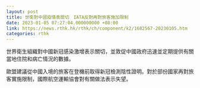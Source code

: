 ```yaml
---
layout: post
title: 世衛對中國疫情表關切　IATA反對再對旅客施加限制
date: 2023-01-05 07:27:04.000000000 +08:00
link: https://news.rthk.hk/rthk/ch/component/k2/1682567-20230105.htm
categories: rthk
---
```


世界衛生組織對中國新冠感染激增表示關切，並敦促中國政府迅速並定期提供有關當地住院和病亡情況的數據。

歐盟建議從中國入境的旅客在登機前取得新冠檢測陰性證明。對於部份國家再對旅客實施限制，國際航空運輸協會對有關做法表示失望。
